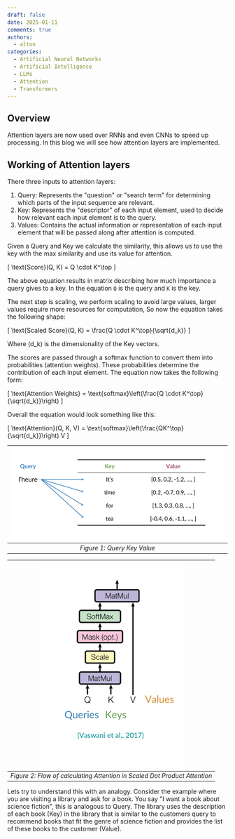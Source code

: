 ```yaml
---
draft: false
date: 2025-01-11
comments: true
authors:
  - alton
categories:
  - Artificial Neural Networks
  - Artificial Intelligence
  - LLMs
  - Attention
  - Transformers
---
```

## Overview

Attention layers are now used over RNNs and even CNNs to speed up processing. In this blog we will see how attention layers are implemented.
## Working of Attention layers

There three inputs to attention layers:

1. Query: Represents the "question" or "search term" for determining which parts of the input sequence are relevant.
2. Key: Represents the "descriptor" of each input element, used to decide how relevant each input element is to the query.
3. Values: Contains the actual information or representation of each input element that will be passed along after attention is computed.

Given a Query and Key we calculate the similarity, this allows us to use the key with the max similarity and use its value for attention.

\[
     \text{Score}(Q, K) = Q \cdot K^\top
\]

The above equation results in matrix describing how much importance a query gives to a key. In the equation `Q` is the query and `K` is the key.

The next step is scaling, we perform scaling to avoid large values, larger values require more resources for computation, So now the equation takes the following shape:

\[
     \text{Scaled Score}(Q, K) = \frac{Q \cdot K^\top}{\sqrt{d_k}}
\]

Where \(d_k\) is the dimensionality of the Key vectors.

The scores are passed through a softmax function to convert them into probabilities (attention weights). These probabilities determine the contribution of each input element. The equation now takes the following form:

\[
     \text{Attention Weights} = \text{softmax}\left(\frac{Q \cdot K^\top}{\sqrt{d_k}}\right)
\]

Overall the equation would look something like this:

\[
\text{Attention}(Q, K, V) = \text{softmax}\left(\frac{QK^\top}{\sqrt{d_k}}\right) V
\]




| ![QKV](./pics/QKV.png) | 
|:--:| 
| *Figure 1: Query Key Value* |


<center>



| ![Scaled Dot PRoduct Attention](./pics/Scaled%20Dot%20Product%20Attention.png) | 
|:--:| 
| *Figure 2: Flow of calculating Attention in Scaled Dot Product Attention* |


</center>

Lets try to understand this with an analogy. Consider the example where you are visiting a library and ask for a book. You say "I want a book about science fiction", this is analogous to Query. The library uses the description of each book (Key) in the library that is similar to the customers query to recommend books that fit the genre of science fiction and provides the list of these books to the customer (Value).